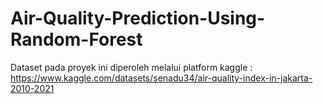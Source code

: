 # Air-Quality-Prediction-Using-Random-Forest

Dataset pada proyek ini diperoleh melalui platform kaggle : https://www.kaggle.com/datasets/senadu34/air-quality-index-in-jakarta-2010-2021
